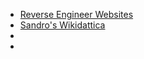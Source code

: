 - [Reverse Engineer Websites](https://scrapecrow.com/reverse-engineering-intro.html)
- [Sandro's Wikidattica](https://wikidattica-org.translate.goog/blog/wikidattica-presentazione-e-obiettivi)
-
-